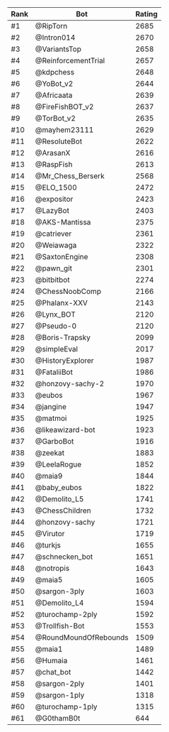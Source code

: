 Rank|Bot|Rating
---|---|---
#1|@RipTorn|2685
#2|@Intron014|2670
#3|@VariantsTop|2658
#4|@ReinforcementTrial|2657
#5|@kdpchess|2648
#6|@YoBot_v2|2644
#7|@Africaata|2639
#8|@FireFishBOT_v2|2637
#9|@TorBot_v2|2635
#10|@mayhem23111|2629
#11|@ResoluteBot|2622
#12|@ArasanX|2616
#13|@RaspFish|2613
#14|@Mr_Chess_Berserk|2568
#15|@ELO_1500|2472
#16|@expositor|2423
#17|@LazyBot|2403
#18|@AKS-Mantissa|2375
#19|@catriever|2361
#20|@Weiawaga|2322
#21|@SaxtonEngine|2308
#22|@pawn_git|2301
#23|@bitbitbot|2274
#24|@ChessNoobComp|2166
#25|@Phalanx-XXV|2143
#26|@Lynx_BOT|2120
#27|@Pseudo-0|2120
#28|@Boris-Trapsky|2099
#29|@simpleEval|2017
#30|@HistoryExplorer|1987
#31|@FataliiBot|1986
#32|@honzovy-sachy-2|1970
#33|@eubos|1967
#34|@jangine|1947
#35|@matmoi|1925
#36|@likeawizard-bot|1923
#37|@GarboBot|1916
#38|@zeekat|1883
#39|@LeelaRogue|1852
#40|@maia9|1844
#41|@baby_eubos|1822
#42|@Demolito_L5|1741
#43|@ChessChildren|1732
#44|@honzovy-sachy|1721
#45|@Virutor|1719
#46|@turkjs|1655
#47|@schnecken_bot|1651
#48|@notropis|1643
#49|@maia5|1605
#50|@sargon-3ply|1603
#51|@Demolito_L4|1594
#52|@turochamp-2ply|1592
#53|@Trollfish-Bot|1553
#54|@RoundMoundOfRebounds|1509
#55|@maia1|1489
#56|@Humaia|1461
#57|@chat_bot|1442
#58|@sargon-2ply|1401
#59|@sargon-1ply|1318
#60|@turochamp-1ply|1315
#61|@G0thamB0t|644
